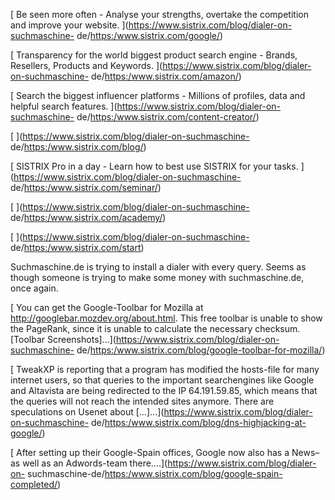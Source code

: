 [ Be seen more often - Analyse your strengths, overtake the competition and
improve your website. ](https://www.sistrix.com/blog/dialer-on-suchmaschine-
de/<https:/www.sistrix.com/google/>)

[ Transparency for the world biggest product search engine - Brands, Resellers,
Products and Keywords. ](https://www.sistrix.com/blog/dialer-on-suchmaschine-
de/<https:/www.sistrix.com/amazon/>)

[ Search the biggest influencer platforms - Millions of profiles, data and
helpful search features. ](https://www.sistrix.com/blog/dialer-on-suchmaschine-
de/<https:/www.sistrix.com/content-creator/>)

[ ](https://www.sistrix.com/blog/dialer-on-suchmaschine-
de/<https:/www.sistrix.com/blog/>)

[ SISTRIX Pro in a day - Learn how to best use SISTRIX for your tasks.
](https://www.sistrix.com/blog/dialer-on-suchmaschine-
de/<https:/www.sistrix.com/seminar/>)

[ ](https://www.sistrix.com/blog/dialer-on-suchmaschine-
de/<https:/www.sistrix.com/academy/>)

[ ](https://www.sistrix.com/blog/dialer-on-suchmaschine-
de/<https:/www.sistrix.com/start>)

Suchmaschine.de is trying to install a dialer with every query. Seems as though
someone is trying to make some money with suchmaschine.de, once again.

[ You can get the Google-Toolbar for Mozilla at
http://googlebar.mozdev.org/about.html. This free toolbar is unable to show the
PageRank, since it is unable to calculate the necessary checksum. [Toolbar
Screenshots]...](https://www.sistrix.com/blog/dialer-on-suchmaschine-
de/<https:/www.sistrix.com/blog/google-toolbar-for-mozilla/>)

[ TweakXP is reporting that a program has modified the hosts-file for many
internet users, so that queries to the important searchengines like Google and
Altavista are being redirected to the IP 64.191.59.85, which means that the
queries will not reach the intended sites anymore. There are speculations on
Usenet about […]...](https://www.sistrix.com/blog/dialer-on-suchmaschine-
de/<https:/www.sistrix.com/blog/dns-highjacking-at-google/>)

[ After setting up their Google-Spain offices, Google now also has a News– as
well as an Adwords-team there....](https://www.sistrix.com/blog/dialer-on-
suchmaschine-de/<https:/www.sistrix.com/blog/google-spain-completed/>)

